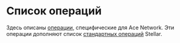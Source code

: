 # Список операций

Здесь описаны [операции][1], специфические для Ace Network.
Эти операции дополняют список [стандартных операций][2] Stellar.

[1]: ../glossary/operations.md
[2]: https://developers.stellar.org/docs/start/list-of-operations/
